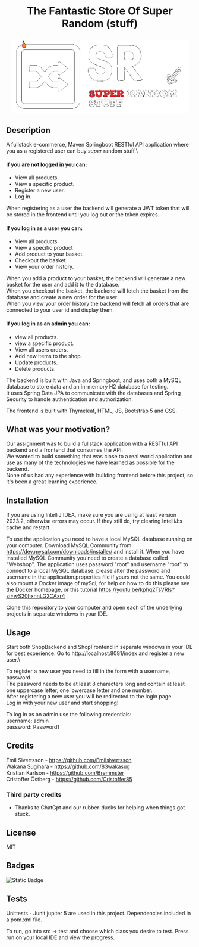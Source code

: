 # <p align="center">The Fantastic Store Of Super Random (stuff)</p>

<p align="center">
<img src="ShopFrontend/src/main/resources/static/SRtransp.gif"/>
</p>


## Description
A fullstack e-commerce, Maven Springboot RESTful API application where you as a registered user can buy <i>super</i> random stuff.\

#### if you are not logged in you can:
- View all products.
- View a specific product.
- Register a new user.
- Log in.

When registering as a user the backend will generate a JWT token that will be stored in the frontend until you log out or the token expires.

#### If you log in as a user you can:
- View all products 
- View a specific product
- Add product to your basket.
- Checkout the basket.
- View your order history.

When you add a product to your basket, the backend will generate a new basket for the user and add it to the database.\
When you checkout the basket, the backend will fetch the basket from the database and create a new order for the user.\
When you view your order history the backend will fetch all orders that are connected to your user id and display them.

#### If you log in as an admin you can:
- view all products.
- view a specific product.
- View all users orders.
- Add new items to the shop.
- Update products.
- Delete products.

The backend is built with Java and Springboot, and uses both a MySQL database to store data and an in-memory H2 database for testing.\
It uses Spring Data JPA to communicate with the databases and Spring Security to handle authentication and authorization.

The frontend is built with Thymeleaf, HTML, JS, Bootstrap 5 and CSS.


## What was your motivation?
Our assignment was to build a fullstack application with a RESTful API backend and a frontend that consumes the API.\
We wanted to build something that was close to a real world application and use as many of the technologies we have learned as possible for the backend.\
None of us had any experience with building frontend before this project, so it's been a great learning experience.

## Installation
If you are using IntelliJ IDEA, make sure you are using at least version 2023.2, otherwise errors may occur. If they still do, try clearing IntelliJ:s cache and restart.

To use the application you need to have a local MySQL database running on your computer.
Download MySQL Community from https://dev.mysql.com/downloads/installer/ and install it.
When you have installed MySQL Community you need to create a database called "Webshop".
The application uses password "root" and username "root" to connect to a local MySQL database.
please alter the password and username in the application.properties file if yours not the same.
You could also mount a Docker image of mySql, for help on how to do this please see the Docker homepage,
or this tutorial https://youtu.be/kphq2TsVRIs?si=wS20hxnnLG2CAxr4

Clone this repository to your computer and open each of the underlying projects in separate windows in your IDE.

## Usage
Start both ShopBackend and ShopFrontend in separate windows in your IDE for best experience. Go to http://localhost:8081/index and register a new user.\

To register a new user you need to fill in the form with a username, password.\
The password needs to be at least 8 characters long and contain at least one uppercase letter, one lowercase letter and one number.\
After registering a new user you will be redirected to the login page.\
Log in with your new user and start shopping!

To log in as an admin use the following credentials:\
username: admin\
password: Password1

## Credits

Emil Sivertsson - https://github.com/Emilsivertsson  
Wakana Sugihara - https://github.com/83wakasug  
Kristian Karlson - https://github.com/Bremmster  
Cristoffer Östberg - https://github.com/Cristoffer85


### Third party credits
- Thanks to ChatGpt and our rubber-ducks for helping when things got stuck.


## License
MIT

## Badges
![Static Badge](https://img.shields.io/badge/Java_65%25-HTML_35%25-blue)


## Tests
Unittests - Junit jupiter 5 are used in this project.
Dependencies included in a pom.xml file.

To run, go into src -> test and choose which class you desire to test. Press run on your local IDE and view the progress.
